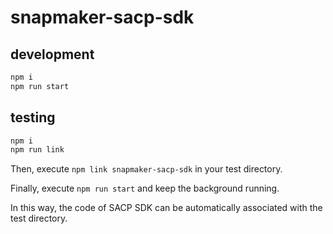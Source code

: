 # snapmaker-sacp-sdk

## development

```bash
npm i
npm run start
```

## testing

```bash
npm i
npm run link
```

Then, execute `npm link snapmaker-sacp-sdk` in your test directory.

Finally, execute `npm run start` and keep the background running.

In this way, the code of SACP SDK can be automatically associated with the test directory.
